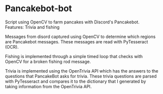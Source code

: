 # Pancakebot-bot
Script using OpenCV to farm pancakes with Discord's Pancakebot. 
Features: Trivia and fishing

Messages from disord captured using OpenCV to determine which regions are Pancakebot messages.
These messages are read with PyTesseract (OCR).

Fishing is implemented through a simple timed loop that checks with OpenCV for a broken fishing rod message.

Trivia is implemented using the OpenTrivia API which has the answers to the questions that PancakeBot asks for trivia.
These trivia questions are parsed with PyTesseract and compares it to the dictionary that I generated by taking information
from the OpenTrivia API.

